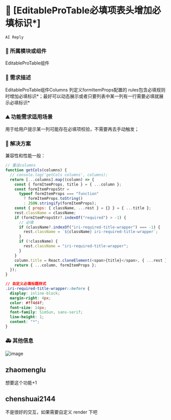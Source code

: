 # 👑 [EditableProTable必填项表头增加必填标识*]

`AI Reply`

### 🔩 所属模块或组件

<!--
如果你的功能需求率属于某个功能模块或者是组件的，请在此处标明，如对`table`组件有功能需求，则注明：率属组件：ProTable
 -->

EditableProTable组件

### 🥰 需求描述

<!--
详细地描述需求，让大家都能理解
-->

EditableProTable组件Columns 列定义formItemProps配置的 rules包含必填规则时增加必填标识*；最好可以动态展示或者只要列表中某一列有一行需要必填就展示必填标识*

### ⛰ 功能需求适用场景

<!--
请简单描述一下这个新功能通常或可以应用在哪些场景下
-->

用于给用户提示某一列可能存在必填项校验，不需要再去手动触发；

### 🧐 解决方案

<!--
如果你有解决方案，在这里清晰地阐述
-->

兼容性和性能一般：

```js
// 重设columns
function getCols(columns) {
  // console.log('getCols columns', columns);
  return [...columns].map((column) => {
    const { formItemProps, title } = { ...column };
    const formItemPropsStr =
      typeof formItemProps === "function"
        ? formItemProps.toString()
        : JSON.stringify(formItemProps);
    const { props: { className, ...rest } = {} } = { ...title };
    rest.className = className;
    if (formItemPropsStr?.indexOf("required") > -1) {
      // 必填
      if (className?.indexOf("iri-required-title-wrapper") === -1) {
        rest.className = `${className} iri-required-title-wrapper`;
      }
      if (!className) {
        rest.className = "iri-required-title-wrapper";
      }
    }
    column.title = React.cloneElement(<span>{title}</span>, { ...rest });
    return { ...column, formItemProps };
  });
}
```

```css
// 自定义必填标题样式
.iri-required-title-wrapper::before {
  display: inline-block;
  margin-right: 4px;
  color: #ff4d4f;
  font-size: 14px;
  font-family: SimSun, sans-serif;
  line-height: 1;
  content: "*";
}
```

### 🚑 其他信息

<!--
如截图等其他信息可以贴在这里
-->

![image](https://user-images.githubusercontent.com/26341016/178404570-f82809d6-22dd-4a97-8d12-17cb638c8526.png)

## zhaomenglu

想要这个功能+1

## chenshuai2144

不是很好的交互，如果需要自定义 render 下吧

